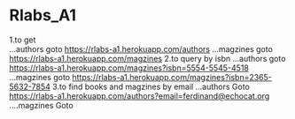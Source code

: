 # Rlabs_A1
1.to get  
...authors goto https://rlabs-a1.herokuapp.com/authors
...magzines goto https://rlabs-a1.herokuapp.com/magzines
2.to query by isbn
...authors goto https://rlabs-a1.herokuapp.com/magzines?isbn=5554-5545-4518
...magzines goto https://rlabs-a1.herokuapp.com/magzines?isbn=2365-5632-7854
3.to find books and magzines by email
...authors Goto https://rlabs-a1.herokuapp.com/authors?email=ferdinand@echocat.org
....magzines Goto 

